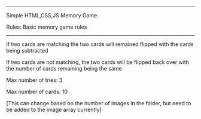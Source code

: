 ---------------------------------------------------------------------------------------------------------------------------

Simple HTML,CSS,JS Memory Game

Rules: Basic memory game rules

---------------------------------------------------------------------------------------------------------------------------

If two cards are matching the two cards will remained flipped with the cards being subtracted

If two cards are not matching, the two cards will be flipped back over with the number of cards remaining being the same

Max number of tries: 3

Max number of cards: 10

[This can change based on the number of images in the folder, but need to be added to the image array currently]
